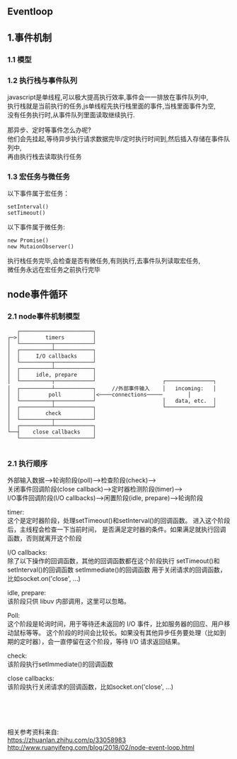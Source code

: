 ## Eventloop

### <h2 id='1'>1.事件机制</h2>

### 1.1 模型

### 1.2 执行栈与事件队列
javascript是单线程,可以极大提高执行效率,事件会一一排放在事件队列中,</br>
执行栈就是当前执行的任务,js单线程先执行栈里面的事件,当栈里面事件为空,</br>
没有任务执行时,从事件队列里面读取继续执行.

那异步、定时等事件怎么办呢?</br>
他们会先挂起,等待异步执行请求数据完毕/定时执行时间到,然后插入存储在事件队列中,</br>
再由执行栈去读取执行任务

### 1.3 宏任务与微任务

以下事件属于宏任务：

```
setInterval()
setTimeout()
```

以下事件属于微任务:

```
new Promise()
new MutaionObserver()
```

执行栈任务完毕,会检查是否有微任务,有则执行,去事件队列读取宏任务,</br>
微任务永远在宏任务之前执行完毕</br>

## <h2 id='2'>node事件循环</h2>

### 2.1 node事件机制模型
```
   ┌───────────────────────┐
┌─>│        timers         │
│  └──────────┬────────────┘
│  ┌──────────┴────────────┐
│  │     I/O callbacks     │
│  └──────────┬────────────┘
│  ┌──────────┴────────────┐
│  │     idle, prepare     │
│  └──────────┬────────────┘                     ┌───────────────┐
│  ┌──────────┴────────────┐     //外部事件输入    │   incoming:   │
│  │         poll          │<────connections─────        │
│  └──────────┬────────────┘                     │   data, etc.  │
│  ┌──────────┴────────────┐                     └───────────────┘
│  │        check          │
│  └──────────┬────────────┘
│  ┌──────────┴────────────┐
└──┤    close callbacks    │
   └───────────────────────┘
   
```
   
### 2.1 执行顺序

外部输入数据-->轮询阶段(poll)-->检查阶段(check)--></br>
关闭事件回调阶段(close callback)-->定时器检测阶段(timer)--></br>
I/O事件回调阶段(I/O callbacks)-->闲置阶段(idle, prepare)-->轮询阶段</br>

timer:</br>
这个是定时器阶段，处理setTimeout()和setInterval()的回调函数。
进入这个阶段后，主线程会检查一下当前时间，
是否满足定时器的条件。如果满足就执行回调函数，否则就离开这个阶段

I/O callbacks:</br>
除了以下操作的回调函数，其他的回调函数都在这个阶段执行
setTimeout()和setInterval()的回调函数
setImmediate()的回调函数
用于关闭请求的回调函数，比如socket.on('close', ...)

idle, prepare:</br>
该阶段只供 libuv 内部调用，这里可以忽略。

Poll:</br>
这个阶段是轮询时间，用于等待还未返回的 I/O 事件，比如服务器的回应、用户移动鼠标等等。
这个阶段的时间会比较长。如果没有其他异步任务要处理（比如到期的定时器），会一直停留在这个阶段，等待 I/O 请求返回结果。

check:</br>
该阶段执行setImmediate()的回调函数

close callbacks:</br>
该阶段执行关闭请求的回调函数，比如socket.on('close', ...)

   
</br></br></br></br>
相关参考资料来自:</br>
https://zhuanlan.zhihu.com/p/33058983</br>
http://www.ruanyifeng.com/blog/2018/02/node-event-loop.html</br>
